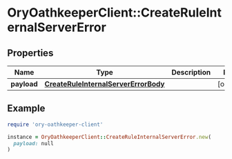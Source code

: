 # OryOathkeeperClient::CreateRuleInternalServerError

## Properties

| Name | Type | Description | Notes |
| ---- | ---- | ----------- | ----- |
| **payload** | [**CreateRuleInternalServerErrorBody**](CreateRuleInternalServerErrorBody.md) |  | [optional] |

## Example

```ruby
require 'ory-oathkeeper-client'

instance = OryOathkeeperClient::CreateRuleInternalServerError.new(
  payload: null
)
```

